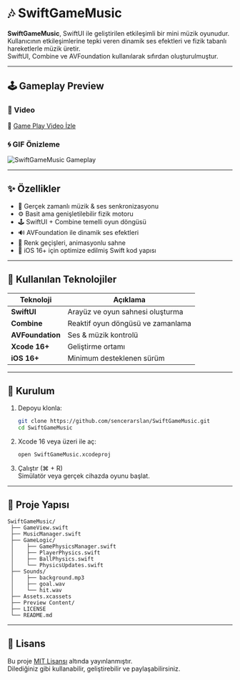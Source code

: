 # 🎶 SwiftGameMusic

**SwiftGameMusic**, SwiftUI ile geliştirilen etkileşimli bir mini müzik oyunudur.  
Kullanıcının etkileşimlerine tepki veren dinamik ses efektleri ve fizik tabanlı hareketlerle müzik üretir.  
SwiftUI, Combine ve AVFoundation kullanılarak sıfırdan oluşturulmuştur.

---

## 🕹️ Gameplay Preview

### 🎥 Video

🔗 [Game Play Video İzle](https://github.com/sencerarslan/SwiftGameMusic/blob/main/screenrecording.mp4)

### 🌀 GIF Önizleme

![SwiftGameMusic Gameplay](https://github.com/sencerarslan/SwiftGameMusic/blob/main/screenshot.gif)

---

## ✨ Özellikler

- 🎵 Gerçek zamanlı müzik & ses senkronizasyonu
- ⚙️ Basit ama genişletilebilir fizik motoru
- 🕹️ SwiftUI + Combine temelli oyun döngüsü
- 🔊 AVFoundation ile dinamik ses efektleri
- 🎨 Renk geçişleri, animasyonlu sahne
- 📱 iOS 16+ için optimize edilmiş Swift kod yapısı

---

## 🧱 Kullanılan Teknolojiler

| Teknoloji        | Açıklama                          |
| ---------------- | --------------------------------- |
| **SwiftUI**      | Arayüz ve oyun sahnesi oluşturma  |
| **Combine**      | Reaktif oyun döngüsü ve zamanlama |
| **AVFoundation** | Ses & müzik kontrolü              |
| **Xcode 16+**    | Geliştirme ortamı                 |
| **iOS 16+**      | Minimum desteklenen sürüm         |

---

## 🚀 Kurulum

1. Depoyu klonla:
   ```bash
   git clone https://github.com/sencerarslan/SwiftGameMusic.git
   cd SwiftGameMusic
   ```
2. Xcode 16 veya üzeri ile aç:
   ```bash
   open SwiftGameMusic.xcodeproj
   ```
3. Çalıştır (⌘ + R)  
   Simülatör veya gerçek cihazda oyunu başlat.

---

## 📁 Proje Yapısı

```
SwiftGameMusic/
 ├── GameView.swift
 ├── MusicManager.swift
 ├── GameLogic/
 │    ├── GamePhysicsManager.swift
 │    ├── PlayerPhysics.swift
 │    ├── BallPhysics.swift
 │    └── PhysicsUpdates.swift
 ├── Sounds/
 │    ├── background.mp3
 │    ├── goal.wav
 │    └── hit.wav
 ├── Assets.xcassets
 ├── Preview Content/
 ├── LICENSE
 └── README.md
```

---

## 📜 Lisans

Bu proje [MIT Lisansı](./LICENSE) altında yayınlanmıştır.  
Dilediğiniz gibi kullanabilir, geliştirebilir ve paylaşabilirsiniz.
